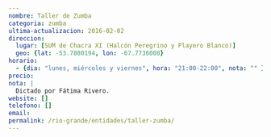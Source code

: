 ```yaml
---
nombre: Taller de Zumba
categoria: zumba
ultima-actualizacion: 2016-02-02
direccion: 
  lugar: [SUM de Chacra XI (Halcón Peregrino y Playero Blanco)]
  geo: {lat: -53.7880194, lon: -67.7736008}
horario: 
  - {dia: "lunes, miércoles y viernes", hora: "21:00-22:00", nota: "" }
precio: 
nota: | 
  Dictado por Fátima Rivero. 
website: []
telefono: []
email: 
permalink: /rio-grande/entidades/taller-zumba/
---
```


